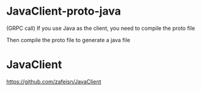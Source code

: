 # JavaClient-proto-java
(GRPC call) If you use Java as the client, you need to compile the proto file

Then compile the proto file to generate a java file

# JavaClient
https://github.com/zafeisn/JavaClient

